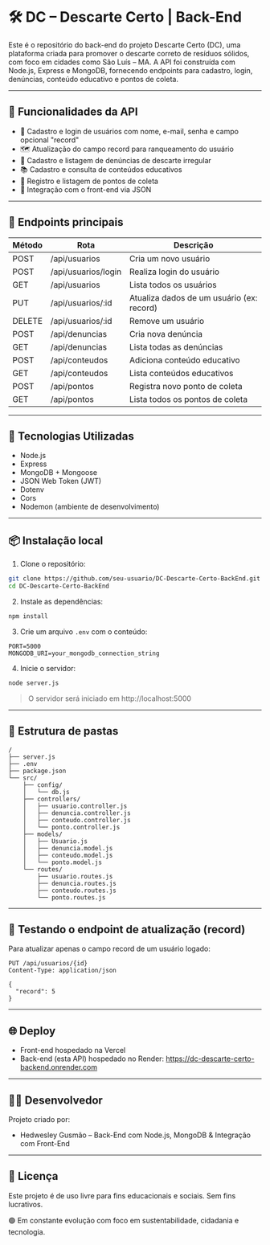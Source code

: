 
# 🛠️ DC – Descarte Certo | Back-End

Este é o repositório do back-end do projeto Descarte Certo (DC), uma plataforma criada para promover o descarte correto de resíduos sólidos, com foco em cidades como São Luís – MA. A API foi construída com Node.js, Express e MongoDB, fornecendo endpoints para cadastro, login, denúncias, conteúdo educativo e pontos de coleta.

---

## 🚀 Funcionalidades da API

- 👤 Cadastro e login de usuários com nome, e-mail, senha e campo opcional "record"
- 🗺️ Atualização do campo record para ranqueamento do usuário
- 📢 Cadastro e listagem de denúncias de descarte irregular
- 📚 Cadastro e consulta de conteúdos educativos
- 📍 Registro e listagem de pontos de coleta
- 🔗 Integração com o front-end via JSON

---

## 🔌 Endpoints principais

| Método | Rota                    | Descrição                                     |
|--------|-------------------------|-----------------------------------------------|
| POST   | /api/usuarios           | Cria um novo usuário                          |
| POST   | /api/usuarios/login     | Realiza login do usuário                      |
| GET    | /api/usuarios           | Lista todos os usuários                       |
| PUT    | /api/usuarios/:id       | Atualiza dados de um usuário (ex: record)     |
| DELETE | /api/usuarios/:id       | Remove um usuário                             |
| POST   | /api/denuncias          | Cria nova denúncia                            |
| GET    | /api/denuncias          | Lista todas as denúncias                      |
| POST   | /api/conteudos          | Adiciona conteúdo educativo                   |
| GET    | /api/conteudos          | Lista conteúdos educativos                    |
| POST   | /api/pontos             | Registra novo ponto de coleta                 |
| GET    | /api/pontos             | Lista todos os pontos de coleta               |

---

## 🧰 Tecnologias Utilizadas

- Node.js
- Express
- MongoDB + Mongoose
- JSON Web Token (JWT)
- Dotenv
- Cors
- Nodemon (ambiente de desenvolvimento)

---

## 📦 Instalação local

1. Clone o repositório:

```bash
git clone https://github.com/seu-usuario/DC-Descarte-Certo-BackEnd.git
cd DC-Descarte-Certo-BackEnd
```

2. Instale as dependências:

```bash
npm install
```

3. Crie um arquivo `.env` com o conteúdo:

```env
PORT=5000
MONGODB_URI=your_mongodb_connection_string
```

4. Inicie o servidor:

```bash
node server.js
```

> O servidor será iniciado em http://localhost:5000

---

## 📁 Estrutura de pastas

```
/
├── server.js
├── .env
├── package.json
└── src/
    ├── config/
    │   └── db.js
    ├── controllers/
    │   ├── usuario.controller.js
    │   ├── denuncia.controller.js
    │   ├── conteudo.controller.js
    │   └── ponto.controller.js
    ├── models/
    │   ├── Usuario.js
    │   ├── denuncia.model.js
    │   ├── conteudo.model.js
    │   └── ponto.model.js
    └── routes/
        ├── usuario.routes.js
        ├── denuncia.routes.js
        ├── conteudo.routes.js
        └── ponto.routes.js
```

---

## 🧪 Testando o endpoint de atualização (record)

Para atualizar apenas o campo record de um usuário logado:

```http
PUT /api/usuarios/{id}
Content-Type: application/json

{
  "record": 5
}
```

---

## 🌐 Deploy

- Front-end hospedado na Vercel
- Back-end (esta API) hospedado no Render: https://dc-descarte-certo-backend.onrender.com

---

## 👨‍💻 Desenvolvedor

Projeto criado por:

- Hedwesley Gusmão – Back-End com Node.js, MongoDB & Integração com Front-End

---

## 📄 Licença

Este projeto é de uso livre para fins educacionais e sociais. Sem fins lucrativos.

🟢 Em constante evolução com foco em sustentabilidade, cidadania e tecnologia.
